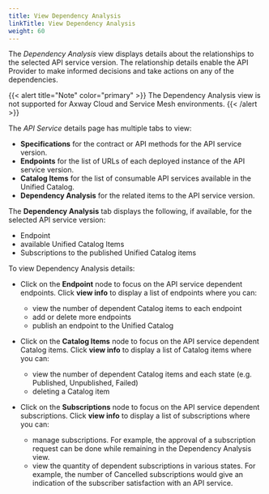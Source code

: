 ```yaml
---
title: View Dependency Analysis
linkTitle: View Dependency Analysis
weight: 60
---
```

The *Dependency Analysis* view displays details about the relationships to the selected API service version. The relationship details enable the API Provider to make informed decisions and take actions on any of the dependencies.

{{< alert title="Note" color="primary" >}}
The Dependency Analysis view is not supported for Axway Cloud and Service Mesh environments.
{{< /alert >}}

The *API Service* details page has multiple tabs to view:

* **Specifications** for the contract or API methods for the API service version.
* **Endpoints** for the list of URLs of each deployed instance of the API service version.
* **Catalog Items** for the list of consumable API services available in the Unified Catalog.
* **Dependency Analysis** for the related items to the API service version.

The **Dependency Analysis** tab displays the following, if available, for the selected API service version:

* Endpoint
* available Unified Catalog Items
* Subscriptions to the published Unified Catalog items

To view Dependency Analysis details:

* Click on the **Endpoint** node to focus on the API service dependent endpoints. Click **view info** to display a list of endpoints where you can:

    * view the number of dependent Catalog items to each endpoint
    * add or delete more endpoints
    * publish an endpoint to the Unified Catalog

* Click on the **Catalog Items** node to focus on the API service dependent Catalog items. Click **view info** to display a list of Catalog items where you can:

    * view the number of dependent Catalog items and each state (e.g. Published, Unpublished, Failed)
    * deleting a Catalog item

* Click on the **Subscriptions** node to focus on the API service dependent subscriptions. Click **view info** to display a list of subscriptions where you can:

    * manage subscriptions. For example, the approval of a subscription request can be done while remaining in the Dependency Analysis view.
    * view the quantity of dependent subscriptions in various states. For example, the number of Cancelled subscriptions would give an indication of the subscriber satisfaction with an API service.
